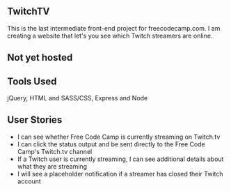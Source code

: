 ## TwitchTV
This is the last intermediate front-end project for freecodecamp.com. I am creating a website that let's you see which Twitch streamers are online.

## Not yet hosted

## Tools Used
jQuery, HTML and SASS/CSS, Express and Node

## User Stories
  * I can see whether Free Code Camp is currently streaming on Twitch.tv
  * I can click the status output and be sent directly to the Free Code Camp's Twitch.tv channel
  * If a Twitch user is currently streaming, I can see additional details about what they are streaming
  * I will see a placeholder notification if a streamer has closed their Twitch account
